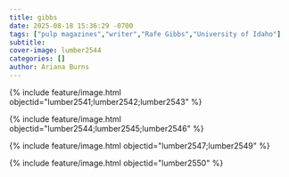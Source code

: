 ```yaml
---
title: gibbs
date: 2025-08-18 15:36:29 -0700
tags: ["pulp magazines","writer","Rafe Gibbs","University of Idaho"]
subtitle: 
cover-image: lumber2544
categories: []
author: Ariana Burns
---
```

{% include feature/image.html objectid="lumber2541;lumber2542;lumber2543" %}

{% include feature/image.html objectid="lumber2544;lumber2545;lumber2546" %}

{% include feature/image.html objectid="lumber2547;lumber2549" %}

{% include feature/image.html objectid="lumber2550" %}